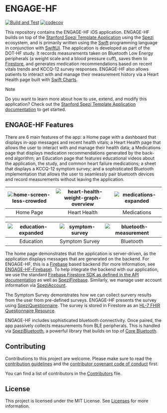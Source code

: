 <!--

This source file is part of the ENGAGE-HF based on the Stanford Spezi Template Application project

SPDX-FileCopyrightText: 2023 Stanford University

SPDX-License-Identifier: MIT

-->

# ENGAGE-HF
[![Build and Test](https://github.com/StanfordBDHG/ENGAGE-HF-iOS/actions/workflows/build-and-test.yml/badge.svg)](https://github.com/StanfordBDHG/ENGAGE-HF-iOS/actions/workflows/build-and-test.yml)
[![codecov](https://codecov.io/gh/StanfordBDHG/ENGAGE-HF-iOS/graph/badge.svg?token=sFNNo3AoNd)](https://codecov.io/gh/StanfordBDHG/ENGAGE-HF-iOS)

This repository contains the ENGAGE-HF iOS application. ENGAGE-HF builds on top of the [Stanford Spezi Template Application](https://github.com/StanfordSpezi/SpeziTemplateApplication) using the [Spezi](https://github.com/StanfordSpezi/Spezi) ecosystem, and is primarily written using the [Swift](https://www.swift.org) programming language in conjunction with [SwiftUI](https://developer.apple.com/documentation/swiftui/). The application is developed as part of the DOT-HF study. It records measurements taken on Bluetooth Low Energy peripherals (a weight scale and a blood pressure cuff), saves them to [Firestore](https://firebase.google.com/docs/firestore), and generates medication recommendations based on recent vitals trends and KCCQ-12 survey responses. ENGAGE-HF also allows patients to interact with and manage their measurement history via a Heart Health page built with [Swift Charts](https://developer.apple.com/documentation/charts).

> [!NOTE]
> Do you want to learn more about how to use, extend, and modify this application? Check out the [Stanford Spezi Template Application documentation](https://stanfordspezi.github.io/SpeziTemplateApplication) to get started.


## ENGAGE-HF Features

There are 6 main features of the app: a Home page with a dashboard that displays in-app messages and recent health vitals; a Heart Health page that allows the user to interact with and manage their health data; a Medications page that displays medication recommendations generated by the back-end algorithm; an Education page that features educational videos about the application, the study, and common heart failure medications; a sheet that displays a KCCQ-12 symptom survey; and a sophisticated Bluetooth implementation that allows the user to seamlessly pair bluetooth devices and record measurements without leaving the application.

|![home-screen-less-crowded](https://github.com/user-attachments/assets/2735c038-8abd-4f2d-91fa-fad9dcc5bba0)|![heart-health-weight-graph-overview](https://github.com/user-attachments/assets/f8ec1f2d-8895-4b4b-9161-cd75ed87966f)|![medications-expanded](https://github.com/user-attachments/assets/b627b757-2522-498d-8b67-fdb4fa7b7dd8)|
|:--:|:--:|:--:|
|Home Page|Heart Health|Medications|

|![education-expanded](https://github.com/user-attachments/assets/72def7c7-4f6f-4dfe-bde1-a92f194f5598)|![symptom-survey](https://github.com/user-attachments/assets/42b457a3-7943-4ffd-a5cb-afff16e58df1)|![bluetooth-measurement](https://github.com/user-attachments/assets/50b5f1d9-383d-44b6-9350-7bd135259890)|
|:--:|:--:|:--:|
|Education|Symptom Survey|Bluetooth|


The home page demonstrates that the application is server-driven, as the application displays messages that are generated on the backend. For ENGAGE-HF, this is a [Firebase](https://firebase.google.com/docs) based backend (for more information, see [ENGAGE-HF-Firebase](https://github.com/StanfordBDHG/ENGAGE-HF-Firebase)). To help integrate the backend with our application, we use the standard [Firebase Firestore SDK as defined in the API documentation](https://firebase.google.com/docs/firestore/manage-data/add-data#swift) as well as [SpeziFirebase](https://github.com/StanfordSpezi/SpeziFirebase). Similarly, we manage user account information via [SpeziAccount](https://github.com/StanfordSpezi/SpeziAccount).

The Symptom Survey demonstrates how we can collect survery results from the user from pre-defined surveys. ENGAGE-HF presents the survey using [SpeziQuestionnaire](https://github.com/StanfordSpezi/SpeziQuestionnaire). The survey is stored in Firestore as an [HL-7 FHIR Questionnaire Resource](https://build.fhir.org/questionnaire-definitions.html).

ENGAGE-HF includes sophisticated bluetooth connectivity. Once paired, the app passively collects measurements from BLE peripherals. This is handled via [SpeziBluetooth](https://github.com/StanfordSpezi/SpeziBluetooth), a powerful library that builds on top of [Core Bluetooth](https://developer.apple.com/documentation/corebluetooth).


## Contributing

Contributions to this project are welcome. Please make sure to read the [contribution guidelines](https://github.com/StanfordSpezi/.github/blob/main/CONTRIBUTING.md) and the [contributor covenant code of conduct](https://github.com/StanfordSpezi/.github/blob/main/CODE_OF_CONDUCT.md) first.

You can find a list of contributors in the [Contributors](https://github.com/StanfordBDHG/ENGAGE-HF-iOS/blob/main/CONTRIBUTORS.md) file.

## License

This project is licensed under the MIT License. See [Licenses](LICENSES) for more information.
